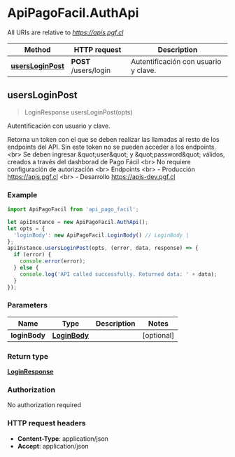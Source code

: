 # ApiPagoFacil.AuthApi

All URIs are relative to *https://apis.pgf.cl*

Method | HTTP request | Description
------------- | ------------- | -------------
[**usersLoginPost**](AuthApi.md#usersLoginPost) | **POST** /users/login | Autentificación con usuario y clave.



## usersLoginPost

> LoginResponse usersLoginPost(opts)

Autentificación con usuario y clave.

Retorna un token con el que se deben realizar las llamadas al resto de los endpoints del API. Sin este token no se pueden acceder a los endpoints. &lt;br&gt; Se deben ingresar \&quot;user\&quot; y \&quot;password\&quot; válidos, creados a través del dashborad de Pago Fácil &lt;br&gt; No requiere configuración de autorización &lt;br&gt; Endpoints &lt;br&gt; - Producción https://apis.pgf.cl &lt;br&gt; - Desarrollo https://apis-dev.pgf.cl

### Example

```javascript
import ApiPagoFacil from 'api_pago_facil';

let apiInstance = new ApiPagoFacil.AuthApi();
let opts = {
  'loginBody': new ApiPagoFacil.LoginBody() // LoginBody | 
};
apiInstance.usersLoginPost(opts, (error, data, response) => {
  if (error) {
    console.error(error);
  } else {
    console.log('API called successfully. Returned data: ' + data);
  }
});
```

### Parameters


Name | Type | Description  | Notes
------------- | ------------- | ------------- | -------------
 **loginBody** | [**LoginBody**](LoginBody.md)|  | [optional] 

### Return type

[**LoginResponse**](LoginResponse.md)

### Authorization

No authorization required

### HTTP request headers

- **Content-Type**: application/json
- **Accept**: application/json

